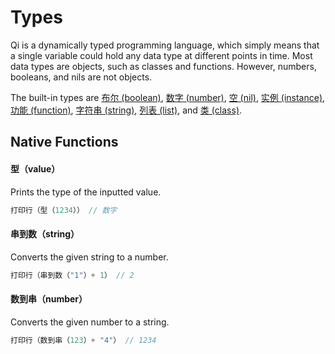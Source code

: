 # Types

Qi is a dynamically typed programming language, which simply means that a single variable could hold any data type at different points in time. Most data types are objects, such as classes and functions. However, numbers, booleans, and nils are not objects.

The built-in types are [布尔 (boolean)](boolean.md), [数字 (number)](number.md), [空 (nil)](nil.md), [实例 (instance)](class.md), [功能 (function)](function.md), [字符串 (string)](string.md), [列表 (list)](list.md), and [类 (class)](class.md).

## Native Functions

#### **型**（value）
Prints the type of the inputted value.
```c
打印行（型（1234）） // 数字
```
#### **串到数**（string）
Converts the given string to a number.
```c
打印行（串到数（"1"）+ 1） // 2
```
#### **数到串**（number）
Converts the given number to a string.
```c
打印行（数到串（123）+ "4"） // 1234
```